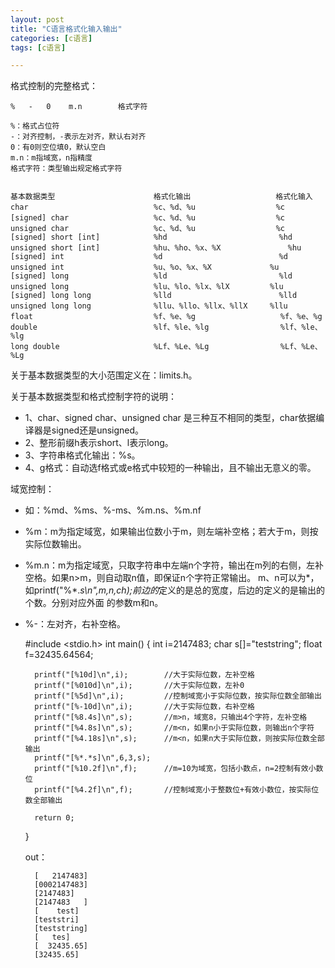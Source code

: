 ```yaml
---
layout: post
title: "C语言格式化输入输出"
categories: [c语言]
tags: [c语言]

---
```



格式控制的完整格式：

    %   -   0    m.n		格式字符

    %：格式占位符
    -：对齐控制，-表示左对齐，默认右对齐
    0：有0则空位填0，默认空白
    m.n：m指域宽，n指精度
    格式字符：类型输出规定格式字符


    基本数据类型						格式化输出					格式化输入
    char							%c、%d、%u				  %c		
    [signed] char					%c、%d、%u				  %c
    unsigned char					%c、%d、%u				  %c
    [signed] short [int]			%hd							%hd
    unsigned short [int]			%hu、%ho、%x、%X				%hu
    [signed] int					%d							%d
    unsigned int					%u、%o、%x、%X				%u
    [signed] long					%ld							%ld
    unsigned long					%lu、%lo、%lx、%lX			%lu
    [signed] long long				%lld						%lld
    unsigned long long				%llu、%llo、%llx、%llX		%llu
    float							%f、%e、%g				   %f、%e、%g
    double							%lf、%le、%lg				   %lf、%le、%lg
    long double						%Lf、%Le、%Lg				   %Lf、%Le、%Lg


关于基本数据类型的大小范围定义在：limits.h。

关于基本数据类型和格式控制字符的说明：

* 1、char、signed char、unsigned char 是三种互不相同的类型，char依据编译器是signed还是unsigned。
* 2、整形前缀h表示short、l表示long。
* 3、字符串格式化输出：%s。
* 4、g格式：自动选f格式或e格式中较短的一种输出，且不输出无意义的零。

域宽控制：

* 如：%md、%ms、%-ms、%m.ns、%m.nf
* %m：m为指定域宽，如果输出位数小于m，则左端补空格；若大于m，则按实际位数输出。
* %m.n：m为指定域宽，只取字符串中左端n个字符，输出在m列的右侧，左补空格。如果n>m，则自动取n值，即保证n个字符正常输出。
    m、n可以为*，如printf("%*.*s\n",m,n,ch);前边的*定义的是总的宽度，后边的定义的是输出的个数。分别对应外面
	的参数m和n。	
* %-：左对齐，右补空格。<br/>



    \#include <stdio.h>
    int main()
    {
        int i=2147483;
        char s[]="teststring";
        float f=32435.64564;
        
        printf("[%10d]\n",i);        //大于实际位数，左补空格
        printf("[%010d]\n",i);		 //大于实际位数，左补0
        printf("[%5d]\n",i);		 //控制域宽小于实际位数，按实际位数全部输出
        printf("[%-10d]\n",i);		 //大于实际位数，右补空格
        printf("[%8.4s]\n",s);       //m>n，域宽8，只输出4个字符，左补空格
        printf("[%4.8s]\n",s);       //m<n，如果n小于实际位数，则输出n个字符
        printf("[%4.18s]\n",s);      //m<n，如果n大于实际位数，则按实际位数全部输出
        printf("[%*.*s]\n",6,3,s);   
        printf("[%10.2f]\n",f);		 //m=10为域宽，包括小数点，n=2控制有效小数位
        printf("[%4.2f]\n",f);       //控制域宽小于整数位+有效小数位，按实际位数全部输出
        
        return 0;
    }
	
    out：
            	
        [   2147483]
        [0002147483]
        [2147483]
        [2147483   ]
        [    test]
        [teststri]
        [teststring]
        [   tes]
        [  32435.65]
        [32435.65]
